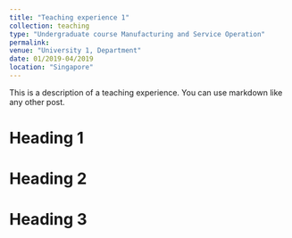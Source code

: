 ```yaml
---
title: "Teaching experience 1"
collection: teaching
type: "Undergraduate course Manufacturing and Service Operation"
permalink: 
venue: "University 1, Department"
date: 01/2019-04/2019
location: "Singapore"
---
```


This is a description of a teaching experience. You can use markdown like any other post.

Heading 1
======

Heading 2
======

Heading 3
======
